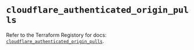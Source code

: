 # `cloudflare_authenticated_origin_pulls`

Refer to the Terraform Registory for docs: [`cloudflare_authenticated_origin_pulls`](https://registry.terraform.io/providers/cloudflare/cloudflare/4.12.0/docs/resources/authenticated_origin_pulls).
